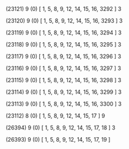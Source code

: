 (23121) 9 (0) [ 1, 5, 8, 9, 12, 14, 15, 16, 3292 ] 3 


(23120) 9 (0) [ 1, 5, 8, 9, 12, 14, 15, 16, 3293 ] 3 


(23119) 9 (0) [ 1, 5, 8, 9, 12, 14, 15, 16, 3294 ] 3 


(23118) 9 (0) [ 1, 5, 8, 9, 12, 14, 15, 16, 3295 ] 3 


(23117) 9 (0) [ 1, 5, 8, 9, 12, 14, 15, 16, 3296 ] 3 


(23116) 9 (0) [ 1, 5, 8, 9, 12, 14, 15, 16, 3297 ] 3 


(23115) 9 (0) [ 1, 5, 8, 9, 12, 14, 15, 16, 3298 ] 3 


(23114) 9 (0) [ 1, 5, 8, 9, 12, 14, 15, 16, 3299 ] 3 


(23113) 9 (0) [ 1, 5, 8, 9, 12, 14, 15, 16, 3300 ] 3 


(23112) 8 (0) [ 1, 5, 8, 9, 12, 14, 15, 17 ] 9 


(26394) 9 (0) [ 1, 5, 8, 9, 12, 14, 15, 17, 18 ] 3 


(26393) 9 (0) [ 1, 5, 8, 9, 12, 14, 15, 17, 19 ]  

